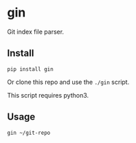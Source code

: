 # gin

Git index file parser.

## Install

    pip install gin

Or clone this repo and use the `./gin` script.

This script requires python3.

## Usage

    gin ~/git-repo
